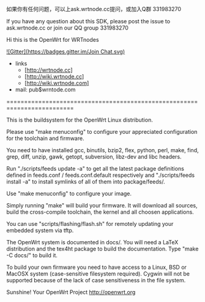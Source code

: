 如果你有任何问题，可以上ask.wrtnode.cc提问，或加入Q群 331983270

If you have any question about this SDK, please post the issue to ask.wrtnode.cc or join our QQ group 331983270

Hi this is the OpenWrt for WRTnodes

[![Gitter](https://badges.gitter.im/Join Chat.svg)](https://gitter.im/WRTnode)

* links
  * [http://wrtnode.cc]
  * [http://wiki.wrtnode.cc]
  * [http://wiki.wrtnode.com]
* mail: pub$wrntode.com


=========================================================================

This is the buildsystem for the OpenWrt Linux distribution.

Please use "make menuconfig" to configure your appreciated
configuration for the toolchain and firmware.

You need to have installed gcc, binutils, bzip2, flex, python, perl, make,
find, grep, diff, unzip, gawk, getopt, subversion, libz-dev and libc headers.

Run "./scripts/feeds update -a" to get all the latest package definitions
defined in feeds.conf / feeds.conf.default respectively
and "./scripts/feeds install -a" to install symlinks of all of them into
package/feeds/.

Use "make menuconfig" to configure your image.

Simply running "make" will build your firmware.
It will download all sources, build the cross-compile toolchain, 
the kernel and all choosen applications.

You can use "scripts/flashing/flash.sh" for remotely updating your embedded
system via tftp.

The OpenWrt system is documented in docs/. You will need a LaTeX distribution
and the tex4ht package to build the documentation. Type "make -C docs/" to build it.

To build your own firmware you need to have access to a Linux, BSD or MacOSX system
(case-sensitive filesystem required). Cygwin will not be supported because of
the lack of case sensitiveness in the file system.


Sunshine!
	Your OpenWrt Project
	http://openwrt.org


